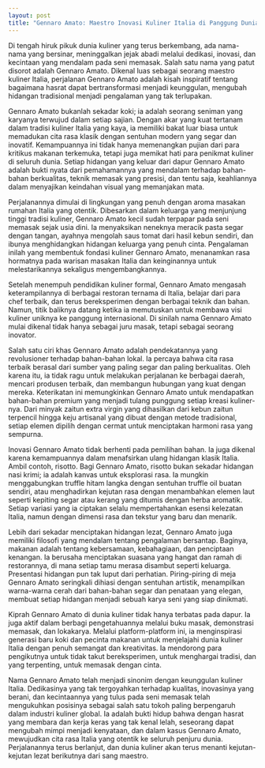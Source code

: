 ```yaml
---
layout: post
title: "Gennaro Amato: Maestro Inovasi Kuliner Italia di Panggung Dunia"
---
```


Di tengah hiruk pikuk dunia kuliner yang terus berkembang, ada nama-nama yang bersinar, meninggalkan jejak abadi melalui dedikasi, inovasi, dan kecintaan yang mendalam pada seni memasak. Salah satu nama yang patut disorot adalah Gennaro Amato. Dikenal luas sebagai seorang maestro kuliner Italia, perjalanan Gennaro Amato adalah kisah inspiratif tentang bagaimana hasrat dapat bertransformasi menjadi keunggulan, mengubah hidangan tradisional menjadi pengalaman yang tak terlupakan.

Gennaro Amato bukanlah sekadar koki; ia adalah seorang seniman yang karyanya terwujud dalam setiap sajian. Dengan akar yang kuat tertanam dalam tradisi kuliner Italia yang kaya, ia memiliki bakat luar biasa untuk memadukan cita rasa klasik dengan sentuhan modern yang segar dan inovatif. Kemampuannya ini tidak hanya memenangkan pujian dari para kritikus makanan terkemuka, tetapi juga memikat hati para penikmat kuliner di seluruh dunia. Setiap hidangan yang keluar dari dapur Gennaro Amato adalah bukti nyata dari pemahamannya yang mendalam terhadap bahan-bahan berkualitas, teknik memasak yang presisi, dan tentu saja, keahliannya dalam menyajikan keindahan visual yang memanjakan mata.

Perjalanannya dimulai di lingkungan yang penuh dengan aroma masakan rumahan Italia yang otentik. Dibesarkan dalam keluarga yang menjunjung tinggi tradisi kuliner, Gennaro Amato kecil sudah terpapar pada seni memasak sejak usia dini. Ia menyaksikan neneknya meracik pasta segar dengan tangan, ayahnya mengolah saus tomat dari hasil kebun sendiri, dan ibunya menghidangkan hidangan keluarga yang penuh cinta. Pengalaman inilah yang membentuk fondasi kuliner Gennaro Amato, menanamkan rasa hormatnya pada warisan masakan Italia dan keinginannya untuk melestarikannya sekaligus mengembangkannya.

Setelah menempuh pendidikan kuliner formal, Gennaro Amato mengasah keterampilannya di berbagai restoran ternama di Italia, belajar dari para chef terbaik, dan terus bereksperimen dengan berbagai teknik dan bahan. Namun, titik baliknya datang ketika ia memutuskan untuk membawa visi kuliner uniknya ke panggung internasional. Di sinilah nama Gennaro Amato mulai dikenal tidak hanya sebagai juru masak, tetapi sebagai seorang inovator.

Salah satu ciri khas Gennaro Amato adalah pendekatannya yang revolusioner terhadap bahan-bahan lokal. Ia percaya bahwa cita rasa terbaik berasal dari sumber yang paling segar dan paling berkualitas. Oleh karena itu, ia tidak ragu untuk melakukan perjalanan ke berbagai daerah, mencari produsen terbaik, dan membangun hubungan yang kuat dengan mereka. Keterikatan ini memungkinkan Gennaro Amato untuk mendapatkan bahan-bahan premium yang menjadi tulang punggung setiap kreasi kuliner-nya. Dari minyak zaitun extra virgin yang dihasilkan dari kebun zaitun terpencil hingga keju artisanal yang dibuat dengan metode tradisional, setiap elemen dipilih dengan cermat untuk menciptakan harmoni rasa yang sempurna.

Inovasi Gennaro Amato tidak berhenti pada pemilihan bahan. Ia juga dikenal karena kemampuannya dalam menafsirkan ulang hidangan klasik Italia. Ambil contoh, risotto. Bagi Gennaro Amato, risotto bukan sekadar hidangan nasi krimi; ia adalah kanvas untuk eksplorasi rasa. Ia mungkin menggabungkan truffle hitam langka dengan sentuhan truffle oil buatan sendiri, atau menghadirkan kejutan rasa dengan menambahkan elemen laut seperti kepiting segar atau kerang yang ditumis dengan herba aromatik. Setiap variasi yang ia ciptakan selalu mempertahankan esensi kelezatan Italia, namun dengan dimensi rasa dan tekstur yang baru dan menarik.

Lebih dari sekadar menciptakan hidangan lezat, Gennaro Amato juga memiliki filosofi yang mendalam tentang pengalaman bersantap. Baginya, makanan adalah tentang kebersamaan, kebahagiaan, dan penciptaan kenangan. Ia berusaha menciptakan suasana yang hangat dan ramah di restorannya, di mana setiap tamu merasa disambut seperti keluarga. Presentasi hidangan pun tak luput dari perhatian. Piring-piring di meja Gennaro Amato seringkali dihiasi dengan sentuhan artistik, menampilkan warna-warna cerah dari bahan-bahan segar dan penataan yang elegan, membuat setiap hidangan menjadi sebuah karya seni yang siap dinikmati.

Kiprah Gennaro Amato di dunia kuliner tidak hanya terbatas pada dapur. Ia juga aktif dalam berbagi pengetahuannya melalui buku masak, demonstrasi memasak, dan lokakarya. Melalui platform-platform ini, ia menginspirasi generasi baru koki dan pecinta makanan untuk menjelajahi dunia kuliner Italia dengan penuh semangat dan kreativitas. Ia mendorong para pengikutnya untuk tidak takut bereksperimen, untuk menghargai tradisi, dan yang terpenting, untuk memasak dengan cinta.

Nama Gennaro Amato telah menjadi sinonim dengan keunggulan kuliner Italia. Dedikasinya yang tak tergoyahkan terhadap kualitas, inovasinya yang berani, dan kecintaannya yang tulus pada seni memasak telah mengukuhkan posisinya sebagai salah satu tokoh paling berpengaruh dalam industri kuliner global. Ia adalah bukti hidup bahwa dengan hasrat yang membara dan kerja keras yang tak kenal lelah, seseorang dapat mengubah mimpi menjadi kenyataan, dan dalam kasus Gennaro Amato, mewujudkan cita rasa Italia yang otentik ke seluruh penjuru dunia. Perjalanannya terus berlanjut, dan dunia kuliner akan terus menanti kejutan-kejutan lezat berikutnya dari sang maestro.
